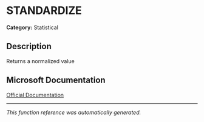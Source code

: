 # STANDARDIZE

**Category:** Statistical

## Description
Returns a normalized value

## Microsoft Documentation
[Official Documentation](https://support.microsoft.com//en-us/office/standardize-function-81d66554-2d54-40ec-ba83-6437108ee775)

---
*This function reference was automatically generated.*

